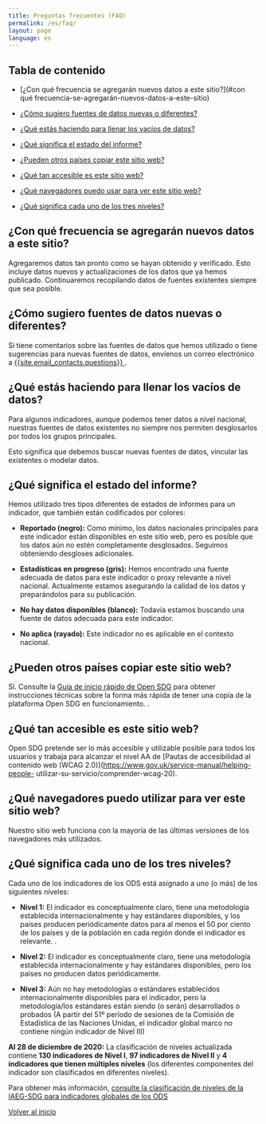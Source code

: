 ```yaml
---
title: Preguntas frecuentes (FAQ)
permalink: /es/faq/
layout: page
language: es
---
```


## Tabla de contenido
- [¿Con qué frecuencia se agregarán nuevos datos a este sitio?](#con qué frecuencia-se-agregarán-nuevos-datos-a-este-sitio)

- [¿Cómo sugiero fuentes de datos nuevas o diferentes?](#cómo-sugiero-fuentes-de-datos-nuevas-o-diferentes)

- [¿Qué estás haciendo para llenar los vacíos de datos?](#¿Qué-estás-haciendo-para-llenar-los-vacíos-de-datos?)

- [¿Qué significa el estado del informe?](#que-significa-el-estado-del-informe)

- [¿Pueden otros países copiar este sitio web?](#pueden-otros-países-copiar-este-sitio-web)

- [¿Qué tan accesible es este sitio web?](#qué-accesible-es-este-sitio-web)

- [¿Qué navegadores puedo usar para ver este sitio web?](#qué-navegadores-puedo-usar-para-ver-este-sitio-web)

- [¿Qué significa cada uno de los tres niveles?](#qué-significa-cada-uno-de-los-tres-niveles)

## ¿Con qué frecuencia se agregarán nuevos datos a este sitio?
Agregaremos datos tan pronto como se hayan obtenido y verificado. Esto incluye datos nuevos y actualizaciones de los datos que ya hemos publicado. Continuaremos recopilando datos de fuentes existentes siempre que sea posible.

## ¿Cómo sugiero fuentes de datos nuevas o diferentes?
Si tiene comentarios sobre las fuentes de datos que hemos utilizado o tiene sugerencias para nuevas fuentes de datos, envíenos un correo electrónico a <a href="mailto:{{site.email_contacts.questions}}">{{site.email_contacts.questions}} </a>.

## ¿Qué estás haciendo para llenar los vacíos de datos?
Para algunos indicadores, aunque podemos tener datos a nivel nacional, nuestras fuentes de datos existentes no siempre nos permiten desglosarlos por todos los grupos principales.

Esto significa que debemos buscar nuevas fuentes de datos, vincular las existentes o modelar datos.

## ¿Qué significa el estado del informe?
Hemos utilizado tres tipos diferentes de estados de informes para un indicador, que también están codificados por colores:

- **Reportado (negro):** Como mínimo, los datos nacionales principales para este indicador están disponibles en este sitio web, pero es posible que los datos aún no estén completamente desglosados. Seguimos obteniendo desgloses adicionales.

- **Estadísticas en progreso (gris):** Hemos encontrado una fuente adecuada de datos para este indicador o proxy relevante a nivel nacional. Actualmente estamos asegurando la calidad de los datos y preparándolos para su publicación.

- **No hay datos disponibles (blanco):** Todavía estamos buscando una fuente de datos adecuada para este indicador.

- **No aplica (rayado):** Este indicador no es aplicable en el contexto nacional.

## ¿Pueden otros países copiar este sitio web?
Sí. Consulte la [Guía de inicio rápido de Open SDG](https://open-sdg.readthedocs.io/en/latest/quick-start/) para obtener instrucciones técnicas sobre la forma más rápida de tener una copia de la plataforma Open SDG en funcionamiento. .

## ¿Qué tan accesible es este sitio web?
Open SDG pretende ser lo más accesible y utilizable posible para todos los usuarios y trabaja para alcanzar el nivel AA de [Pautas de accesibilidad al contenido web (WCAG 2.0)](https://www.gov.uk/service-manual/helping-people- utilizar-su-servicio/comprender-wcag-20).

## ¿Qué navegadores puedo utilizar para ver este sitio web?
Nuestro sitio web funciona con la mayoría de las últimas versiones de los navegadores más utilizados.

## ¿Qué significa cada uno de los tres niveles?
Cada uno de los indicadores de los ODS está asignado a uno (o más) de los siguientes niveles:
 - **Nivel 1:** El indicador es conceptualmente claro, tiene una metodología establecida internacionalmente y hay estándares disponibles, y los países producen periódicamente datos para al menos el 50 por ciento de los países y de la población en cada región donde el indicador es relevante. .

 - **Nivel 2:** El indicador es conceptualmente claro, tiene una metodología establecida internacionalmente y hay estándares disponibles, pero los países no producen datos periódicamente.

 - **Nivel 3:** Aún no hay metodologías o estándares establecidos internacionalmente disponibles para el indicador, pero la metodología/los estándares están siendo (o serán) desarrollados o probados (A partir del 51º período de sesiones de la Comisión de Estadística de las Naciones Unidas, el indicador global marco no contiene ningún indicador de Nivel III)

**Al 28 de diciembre de 2020:** La clasificación de niveles actualizada contiene **130 indicadores de Nivel I**, **97 indicadores de Nivel II** y **4 indicadores que tienen múltiples niveles** (los diferentes componentes del indicador son clasificados en diferentes niveles).

Para obtener más información, [consulte la clasificación de niveles de la IAEG-SDG para indicadores globales de los ODS](https://unstats.un.org/sdgs/iaeg-sdgs/tier-classification/)

[Volver al inicio](#top)